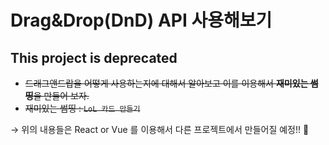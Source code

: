 # Drag&Drop(DnD) API 사용해보기

## This project is deprecated

- ~~드래그앤드랍을 어떻게 사용하는지에 대해서 알아보고 이를 이용해서 **재미있는 썸띵**을 만들어 보자.~~
- ~~재미있는 썸띵 : `LoL 카드 만들기`~~

→ 위의 내용들은 React or Vue 를 이용해서 다른 프로젝트에서 만들어질 예정!! 🚀


